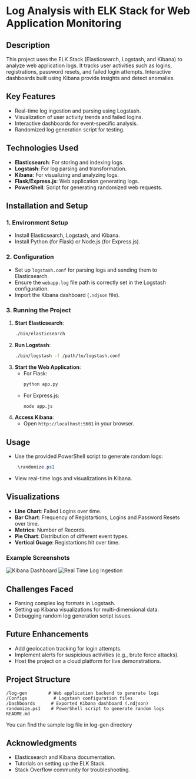 # Log Analysis with ELK Stack for Web Application Monitoring

## Description
This project uses the ELK Stack (Elasticsearch, Logstash, and Kibana) to analyze web application logs. It tracks user activities such as logins, registrations, password resets, and failed login attempts. Interactive dashboards built using Kibana provide insights and detect anomalies.

## Key Features
- Real-time log ingestion and parsing using Logstash.
- Visualization of user activity trends and failed logins.
- Interactive dashboards for event-specific analysis.
- Randomized log generation script for testing.

## Technologies Used
- **Elasticsearch**: For storing and indexing logs.
- **Logstash**: For log parsing and transformation.
- **Kibana**: For visualizing and analyzing logs.
- **Flask/Express.js**: Web application generating logs.
- **PowerShell**: Script for generating randomized web requests.

## Installation and Setup

### 1. Environment Setup
- Install Elasticsearch, Logstash, and Kibana.
- Install Python (for Flask) or Node.js (for Express.js).

### 2. Configuration
- Set up `logstash.conf` for parsing logs and sending them to Elasticsearch.
- Ensure the `webapp.log` file path is correctly set in the Logstash configuration.
- Import the Kibana dashboard (`.ndjson` file).

### 3. Running the Project
1. **Start Elasticsearch**:
   ```bash
   ./bin/elasticsearch
   ```
2. **Run Logstash**:
   ```bash
   ./bin/logstash -f /path/to/logstash.conf
   ```
3. **Start the Web Application**:
   - For Flask:
     ```bash
     python app.py
     ```
   - For Express.js:
     ```bash
     node app.js
     ```
4. **Access Kibana**:
   - Open `http://localhost:5601` in your browser.

## Usage
- Use the provided PowerShell script to generate random logs:
  ```powershell
  .\randomize.ps1
  ```
- View real-time logs and visualizations in Kibana.

## Visualizations
- **Line Chart**: Failed Logins over time.
- **Bar Chart**: Frequency of Registartions, Logins and Password Resets over time.
- **Metrics**: Number of Records.
- **Pie Chart**: Distribution of different event types.
- **Vertical Guage**: Registartions hit over time.

### Example Screenshots
![Kibana Dashboard](https://i.imgur.com/AjQePEH.png)
![Real Time Log Ingestion](https://i.imgur.com/DA3k2zs.png)

## Challenges Faced
- Parsing complex log formats in Logstash.
- Setting up Kibana visualizations for multi-dimensional data.
- Debugging random log generation script issues.

## Future Enhancements
- Add geolocation tracking for login attempts.
- Implement alerts for suspicious activities (e.g., brute force attacks).
- Host the project on a cloud platform for live demonstrations.

## Project Structure
```
/log-gen        # Web application backend to generate logs
/Configs          # Logstash configuration files
/Dashboards      # Exported Kibana dashboard (.ndjson) 
randomize.ps1    # PowerShell script to generate random logs
README.md
```
You can find the sample log file in log-gen directory

## Acknowledgments
- Elasticsearch and Kibana documentation.
- Tutorials on setting up the ELK Stack.
- Stack Overflow community for troubleshooting.

